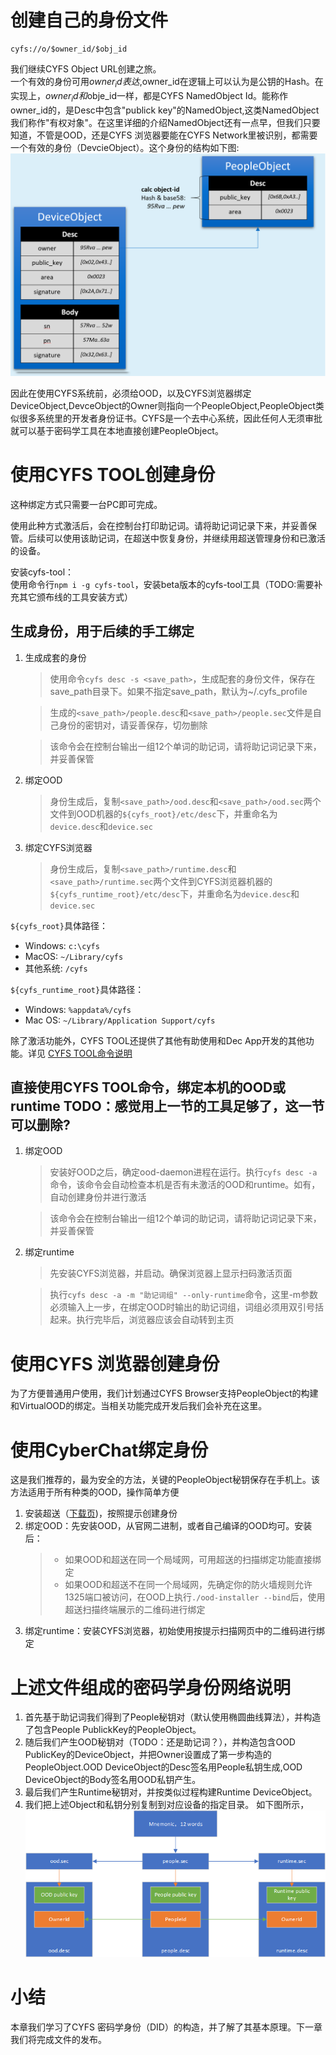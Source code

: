 # 创建自己的身份文件
```
cyfs://o/$owner_id/$obj_id
```
我们继续CYFS Object URL创建之旅。    
一个有效的身份可用$owner_id表达,$owner_id在逻辑上可以认为是公钥的Hash。在实现上，$owner_id和$obje_id一样，都是CYFS NamedObject Id。能称作owner_id的，是Desc中包含"publick key"的NamedObject,这类NamedObject我们称作"有权对象"。在这里详细的介绍NamedObject还有一点早，但我们只要知道，不管是OOD，还是CYFS 浏览器要能在CYFS Network里被识别，都需要一个有效的身份（DevcieObject）。这个身份的结构如下图:
![people-object](../image/people-object.png)

因此在使用CYFS系统前，必须给OOD，以及CYFS浏览器绑定DeviceObject,DevceObject的Owner则指向一个PeopleObject,PeopleObject类似很多系统里的开发者身份证书。CYFS是一个去中心系统，因此任何人无须审批就可以基于密码学工具在本地直接创建PeopleObject。


# 使用CYFS TOOL创建身份
这种绑定方式只需要一台PC即可完成。

使用此种方式激活后，会在控制台打印助记词。请将助记词记录下来，并妥善保管。后续可以使用该助记词，在超送中恢复身份，并继续用超送管理身份和已激活的设备。

安装cyfs-tool：    
使用命令行`npm i -g cyfs-tool`，安装beta版本的cyfs-tool工具（TODO:需要补充其它颁布线的工具安装方式）

## 生成身份，用于后续的手工绑定
1. 生成成套的身份
    > 使用命令`cyfs desc -s <save_path>`，生成配套的身份文件，保存在save_path目录下。如果不指定save_path，默认为~/.cyfs_profile

    > 生成的`<save_path>/people.desc`和`<save_path>/people.sec`文件是自己身份的密钥对，请妥善保存，切勿删除

    > 该命令会在控制台输出一组12个单词的助记词，请将助记词记录下来，并妥善保管
2. 绑定OOD
    > 身份生成后，复制`<save_path>/ood.desc`和`<save_path>/ood.sec`两个文件到OOD机器的`${cyfs_root}/etc/desc`下，并重命名为`device.desc`和`device.sec`
3. 绑定CYFS浏览器
    > 身份生成后，复制`<save_path>/runtime.desc`和`<save_path>/runtime.sec`两个文件到CYFS浏览器机器的`${cyfs_runtime_root}/etc/desc`下，并重命名为`device.desc`和`device.sec`

`${cyfs_root}`具体路径：
- Windows: `c:\cyfs`
- MacOS: `~/Library/cyfs`
- 其他系统: `/cyfs`

`${cyfs_runtime_root}`具体路径：
- Windows: `%appdata%/cyfs`
- Mac OS: `~/Library/Application Support/cyfs`

除了激活功能外，CYFS TOOL还提供了其他有助使用和Dec App开发的其他功能。详见
[CYFS TOOL命令说明](https://github.com/buckyos/cyfs-ts-sdk/blob/master/doc/cn/sdk%E5%91%BD%E4%BB%A4.md)

## 直接使用CYFS TOOL命令，绑定本机的OOD或runtime TODO：感觉用上一节的工具足够了，这一节可以删除?
1. 绑定OOD
   > 安装好OOD之后，确定ood-daemon进程在运行。执行`cyfs desc -a`命令，该命令会自动检查本机是否有未激活的OOD和runtime。如有，自动创建身份并进行激活

   > 该命令会在控制台输出一组12个单词的助记词，请将助记词记录下来，并妥善保管
2. 绑定runtime
   > 先安装CYFS浏览器，并启动。确保浏览器上显示扫码激活页面

   > 执行`cyfs desc -a -m "助记词组" --only-runtime`命令，这里-m参数必须输入上一步，在绑定OOD时输出的助记词组，词组必须用双引号括起来。执行完毕后，浏览器应该会自动转到主页


# 使用CYFS 浏览器创建身份
为了方便普通用户使用，我们计划通过CYFS Browser支持PeopleObject的构建和VirtualOOD的绑定。当相关功能完成开发后我们会补充在这里。

# 使用CyberChat绑定身份
这是我们推荐的，最为安全的方法，关键的PeopleObject秘钥保存在手机上。该方法适用于所有种类的OOD，操作简单方便

1. 安装超送（[下载页](../Download.md))，按照提示创建身份
2. 绑定OOD：先安装OOD，从官网二进制，或者自己编译的OOD均可。安装后：
   > - 如果OOD和超送在同一个局域网，可用超送的扫描绑定功能直接绑定
   > - 如果OOD和超送不在同一个局域网，先确定你的防火墙规则允许1325端口被访问，在OOD上执行`./ood-installer --bind`后，使用超送扫描终端展示的二维码进行绑定
3. 绑定runtime：安装CYFS浏览器，初始使用按提示扫描网页中的二维码进行绑定

# 上述文件组成的密码学身份网络说明
1. 首先基于助记词我们得到了People秘钥对（默认使用椭圆曲线算法），并构造了包含People PublickKey的PeopleObject。
2. 随后我们产生OOD秘钥对（TODO：还是助记词？），并构造包含OOD PublicKey的DeviceObject，并把Owner设置成了第一步构造的PeopleObject.OOD DeviceObject的Desc签名用People私钥生成,OOD DeviceObject的Body签名用OOD私钥产生。
3. 最后我们产生Runtime秘钥对，并按类似过程构建Runtime DeviceObject。
4. 我们把上述Object和私钥分别复制到对应设备的指定目录。
如下图所示，
![private-keys](../image/privatekeys.png)

# 小结
本章我们学习了CYFS 密码学身份（DID）的构造，并了解了其基本原理。下一章我们将完成文件的发布。 